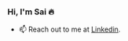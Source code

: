 ### Hi, I'm Sai :fire:

- 📫 Reach out to me at [Linkedin](https://www.linkedin.com/in/sai-bulusu-15472bb5/).

<!--
**saibulusu/saibulusu** is a ✨ _special_ ✨ repository because its `README.md` (this file) appears on your GitHub profile.

Here are some ideas to get you started:

- 🔭 I’m currently working on ...
- 🌱 I’m currently learning ...
- 👯 I’m looking to collaborate on ...
- 🤔 I’m looking for help with ...
- 💬 Ask me about ...
- 📫 How to reach me: ...
- 😄 Pronouns: ...
- ⚡ Fun fact: ...
-->
